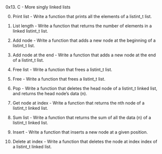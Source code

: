 0x13. C - More singly linked lists

0. Print list - Write a function that prints all the elements of a listint_t list.

1. List length - Write a function that returns the number of elements in a linked listint_t list.

2. Add node - Write a function that adds a new node at the beginning of a listint_t list.

3. Add node at the end - Write a function that adds a new node at the end of a listint_t list.

4. Free list - Write a function that frees a listint_t list.

5. Free - Write a function that frees a listint_t list.

6. Pop - Write a function that deletes the head node of a listint_t linked list, and returns the head node’s data (n).

7. Get node at index - Write a function that returns the nth node of a listint_t linked list.

8. Sum list - Write a function that returns the sum of all the data (n) of a listint_t linked list.

9. Insert - Write a function that inserts a new node at a given position.

10. Delete at index - Write a function that deletes the node at index index of a listint_t linked list.

